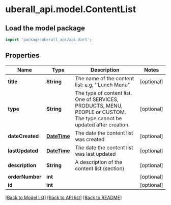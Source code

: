 # uberall_api.model.ContentList

## Load the model package
```dart
import 'package:uberall_api/api.dart';
```

## Properties
Name | Type | Description | Notes
------------ | ------------- | ------------- | -------------
**title** | **String** | The name of the content list: e.g. ''Lunch Menu'' | [optional] 
**type** | **String** | The type of content list. One of SERVICES, PRODUCTS, MENU, PEOPLE or CUSTOM. The type cannot be updated after creation. | [optional] 
**dateCreated** | [**DateTime**](DateTime.md) | The date the content list was created | [optional] 
**lastUpdated** | [**DateTime**](DateTime.md) | The date the content list was last updated | [optional] 
**description** | **String** | A description of the content list (section) | [optional] 
**orderNumber** | **int** |  | [optional] 
**id** | **int** |  | [optional] 

[[Back to Model list]](../README.md#documentation-for-models) [[Back to API list]](../README.md#documentation-for-api-endpoints) [[Back to README]](../README.md)


